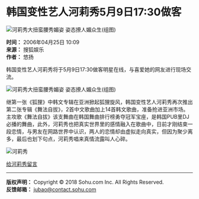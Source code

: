 # 韩国变性艺人河莉秀5月9日17:30做客

![河莉秀大扭蛮腰秀媚姿 姿态撩人媚众生(组图)](https://photocdn.sohu.com/20060425/Img242978343.jpg)

**时间：** 2006年04月25日 10:09  
**来源：** 搜狐娱乐  
**作者：** 悠扬  

韩国变性艺人河莉秀将于5月9日17:30做客明星在线，与喜爱她的网友进行现场交流。

![河莉秀大扭蛮腰秀媚姿 姿态撩人媚众生(组图)](https://photocdn.sohu.com/20060425/Img242978345.jpg)

继第一张《狐狸》中韩文专辑在亚洲掀起狐狸旋风，韩国变性艺人河莉秀再次推出第二张专辑《舞法自拔》，2首中文歌曲加上14首韩文歌曲，准备抢进亚洲市场。主攻歌《舞法自拔》该支舞曲在韩国舞曲排行榜勇夺冠军宝座，是韩国PUB里DJ必播的舞曲，此外，河莉秀也把真实世界里的感情融入在歌曲中，日前才刚结束一段恋情，与男友在网路世界中认识，两人的恋情却由虚拟走向真实，但因为聚少离多，最后也划下句点，河莉秀唱来真情流露叫人心碎。

![河莉秀](https://photocdn.sohu.com/20061231/Img247371529.jpg)

[给河莉秀留言](https://comment.news.sohu.com/comment/topic.jsp?id=242983097)

--- 

**版权声明：** Copyright © 2018 Sohu.com Inc. All Rights Reserved.  
**反馈邮箱：** [jubao@contact.sohu.com](mailto:jubao@contact.sohu.com)
<!-- tcd_original_link https://yule.sohu.com/20060425/n242983097.shtml -->
